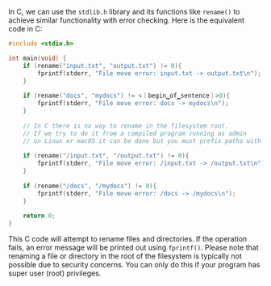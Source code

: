 In C, we can use the `stdlib.h` library and its functions like `rename()` to achieve similar functionality with error checking. Here is the equivalent code in C:

```c
#include <stdio.h>

int main(void) {
    if (rename("input.txt", "output.txt") != 0){
        fprintf(stderr, "File move error: input.txt -> output.txt\n");
    }
        
    if (rename("docs", "mydocs") != <｜begin▁of▁sentence｜>0){
        fprintf(stderr, "File move error: docs -> mydocs\n");
    }
    
    // In C there is no way to rename in the filesystem root.
    // If we try to do it from a compiled program running as admin 
    // on Linux or macOS it can be done but you must prefix paths with / (or ./ for relative) and run this program as root:
    
    if (rename("/input.txt", "/output.txt") != 0){
        fprintf(stderr, "File move error: /input.txt -> /output.txt\n");
    }
        
    if (rename("/docs", "/mydocs") != 0){
        fprintf(stderr, "File move error: /docs -> /mydocs\n");
    } 
    
    return 0;
}
```
This C code will attempt to rename files and directories. If the operation fails, an error message will be printed out using `fprintf()`. Please note that renaming a file or directory in the root of the filesystem is typically not possible due to security concerns. You can only do this if your program has super user (root) privileges.

